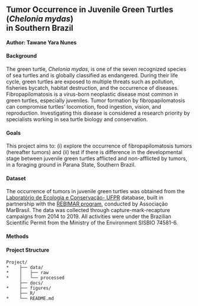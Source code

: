 ## Tumor Occurrence in Juvenile Green Turtles (_Chelonia mydas_) </br> in Southern Brazil


**Author: Tawane Yara Nunes**  


#### Background

The green turtle, _Chelonia mydas_, is one of the seven recognized species of sea turtles and is globally classified as endangered. During their life cycle, green turtles are exposed to multiple threats such as pollution, fisheries bycatch, habitat destruction, and the occurrence of diseases. Fibropapilomatosis is a virus-born neoplastic disease most common in green turtles, especially juveniles. Tumor formation by fibropapilomatosis can compromise turtles' locomotion, food ingestion, vision, and reproduction. Investigating this disease is considered a research priority by specialists working in sea turtle biology and conservation.   

#### Goals 

This project aims to: (i) explore the occurrence of fibropapilomatosis tumors (hereafter tumors) and (ii) test if there is difference in the developmental stage between juvenile green turtles afflicted and non-afflicted by tumors, in a foraging ground in Parana State, Southern Brazil.

#### Dataset

The occurrence of tumors in juvenile green turtles was obtained from the [Laboratório de Ecologia e Conservação- UFPR]( https://www.lecufpr.net/) database, built in partnership with the [REBIMAR program](https://marbrasil.org/blog/projetos/programa-rebimar/), conducted by Associação MarBrasil. The data was collected through capture-mark-recapture campaigns from 2014 to 2019. All activities were under the Brazilian Scientific Permit from the Ministry of the Environment  SISBIO 74581-6.

#### Methods


#### Project Structure

```
Project/
*    ├── data/
*    │   ├── raw
*    │   └── processed
     ├── docs/
*    ├── figures/
     ├── R/
*    └── README.md
```
